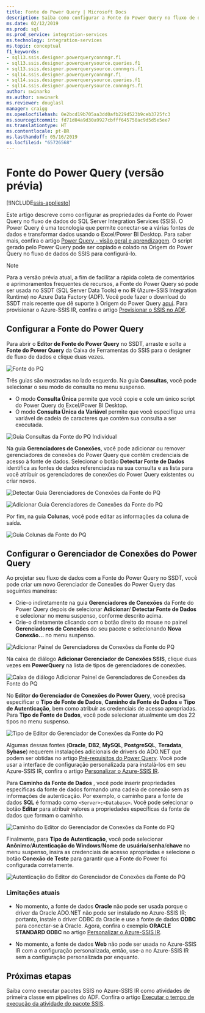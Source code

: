 ```yaml
---
title: Fonte do Power Query | Microsoft Docs
description: Saiba como configurar a Fonte do Power Query no fluxo de dados do SQL Server Integration Services
ms.date: 02/12/2019
ms.prod: sql
ms.prod_service: integration-services
ms.technology: integration-services
ms.topic: conceptual
f1_keywords:
- sql13.ssis.designer.powerqueryconnmgr.f1
- sql13.ssis.designer.powerquerysource.queries.f1
- sql13.ssis.designer.powerquerysource.connmgrs.f1
- sql14.ssis.designer.powerqueryconnmgr.f1
- sql14.ssis.designer.powerquerysource.queries.f1
- sql14.ssis.designer.powerquerysource.connmgrs.f1
author: swinarko
ms.author: sawinark
ms.reviewer: douglasl
manager: craigg
ms.openlocfilehash: 0e2bcd19b705aa3dd0afb229d523b9ceb3725fc3
ms.sourcegitcommit: fd71d04a9d30a9927cbfff645750ac9d5d5e5ee7
ms.translationtype: HT
ms.contentlocale: pt-BR
ms.lasthandoff: 05/16/2019
ms.locfileid: "65726568"
---
```

# <a name="power-query-source-preview"></a>Fonte do Power Query (versão prévia)

[!INCLUDE[ssis-appliesto](../../includes/ssis-appliesto-ssvrpluslinux-asdb-asdw-xxx.md)]



Este artigo descreve como configurar as propriedades da Fonte do Power Query no fluxo de dados do SQL Server Integration Services (SSIS). O Power Query é uma tecnologia que permite conectar-se a várias fontes de dados e transformar dados usando o Excel/Power BI Desktop. Para saber mais, confira o artigo [Power Query - visão geral e aprendizagem](https://support.office.com/article/power-query-overview-and-learning-ed614c81-4b00-4291-bd3a-55d80767f81d). O script gerado pelo Power Query pode ser copiado e colado na Origem do Power Query no fluxo de dados do SSIS para configurá-lo.
  
> [!NOTE]
> Para a versão prévia atual, a fim de facilitar a rápida coleta de comentários e aprimoramentos frequentes de recursos, a Fonte do Power Query só pode ser usada no SSDT (SQL Server Data Tools) e no IR (Azure-SSIS Integration Runtime) no Azure Data Factory (ADF). Você pode fazer o download do SSDT mais recente que dê suporte à Origem do Power Query [aqui](https://docs.microsoft.com/sql/ssdt/download-sql-server-data-tools-ssdt?view=sql-server-2017). Para provisionar o Azure-SSIS IR, confira o artigo [Provisionar o SSIS no ADF](https://docs.microsoft.com/azure/data-factory/tutorial-deploy-ssis-packages-azure).

## <a name="configure-the-power-query-source"></a>Configurar a Fonte do Power Query

Para abrir o **Editor de Fonte do Power Query** no SSDT, arraste e solte a **Fonte do Power Query** da Caixa de Ferramentas do SSIS para o designer de fluxo de dados e clique duas vezes.  

![Fonte do PQ](media/power-query-source/pq-source.png)

Três guias são mostradas no lado esquerdo. Na guia **Consultas**, você pode selecionar o seu modo de consulta no menu suspenso.
-   O modo **Consulta Única** permite que você copie e cole um único script do Power Query do Excel/Power BI Desktop.
-   O modo **Consulta Única da Variável** permite que você especifique uma variável de cadeia de caracteres que contém sua consulta a ser executada.

![Guia Consultas da Fonte do PQ Individual](media/power-query-source/pq-source-queries-tab-single.png)

Na guia **Gerenciadores de Conexões**, você pode adicionar ou remover gerenciadores de conexões do Power Query que contêm credenciais de acesso à fonte de dados. Selecionar o botão **Detectar Fonte de Dados** identifica as fontes de dados referenciadas na sua consulta e as lista para você atribuir os gerenciadores de conexões do Power Query existentes ou criar novos.

![Detectar Guia Gerenciadores de Conexões da Fonte do PQ](media/power-query-source/pq-source-connection-managers-tab-detect.png)

![Adicionar Guia Gerenciadores de Conexões da Fonte do PQ](media/power-query-source/pq-source-connection-managers-tab-add.png)

Por fim, na guia **Colunas**, você pode editar as informações da coluna de saída.

![Guia Colunas da Fonte do PQ](media/power-query-source/pq-source-columns-tab.png)

## <a name="configure-the-power-query-connection-manager"></a>Configurar o Gerenciador de Conexões do Power Query

Ao projetar seu fluxo de dados com a Fonte do Power Query no SSDT, você pode criar um novo Gerenciador de Conexões do Power Query das seguintes maneiras:
- Crie-o indiretamente na guia **Gerenciadores de Conexões** da Fonte do Power Query depois de selecionar **Adicionar**/ **Detectar Fonte de Dados** e selecionar **<New connection...>** no menu suspenso, conforme descrito acima.
- Crie-o diretamente clicando com o botão direito do mouse no painel **Gerenciadores de Conexões** do seu pacote e selecionando **Nova Conexão...**  no menu suspenso.

![Adicionar Painel de Gerenciadores de Conexões da Fonte do PQ](media/power-query-source/pq-source-connection-managers-panel-add.png)

Na caixa de diálogo **Adicionar Gerenciador de Conexões SSIS**, clique duas vezes em **PowerQuery** na lista de tipos de gerenciadores de conexões.

![Caixa de diálogo Adicionar Painel de Gerenciadores de Conexões da Fonte do PQ](media/power-query-source/pq-source-connection-managers-panel-add-dialog.png)

No **Editor do Gerenciador de Conexões do Power Query**, você precisa especificar o **Tipo de Fonte de Dados**, **Caminho da Fonte de Dados** e **Tipo de Autenticação**, bem como atribuir as credenciais de acesso apropriadas. Para **Tipo de Fonte de Dados**, você pode selecionar atualmente um dos 22 tipos no menu suspenso.

![Tipo de Editor do Gerenciador de Conexões da Fonte do PQ](media/power-query-source/pq-source-connection-manager-editor-kind.png)

Algumas dessas fontes (**Oracle**, **DB2**, **MySQL**, **PostgreSQL**, **Teradata**, **Sybase**) requerem instalações adicionais de drivers do ADO.NET que podem ser obtidas no artigo [Pré-requisitos do Power Query](https://support.office.com/article/data-source-prerequisites-power-query-6062cf52-c764-45d0-a1c6-fbf8fc05b05a). Você pode usar a interface de configuração personalizada para instalá-los em seu Azure-SSIS IR, confira o artigo [Personalizar o Azure-SSIS IR](https://docs.microsoft.com/azure/data-factory/how-to-configure-azure-ssis-ir-custom-setup).

Para **Caminho da Fonte de Dados** , você pode inserir propriedades específicas da fonte de dados formando uma cadeia de conexão sem as informações de autenticação. Por exemplo, o caminho para a fonte de dados **SQL** é formado como `<Server>;<Database>`. Você pode selecionar o botão **Editar** para atribuir valores a propriedades específicas da fonte de dados que formam o caminho.

![Caminho do Editor do Gerenciador de Conexões da Fonte do PQ](media/power-query-source/pq-source-connection-manager-editor-path.png)

Finalmente, para **Tipo de Autenticação**, você pode selecionar **Anônimo**/**Autenticação do Windows**/**Nome de usuário/senha**/**chave** no menu suspenso, insira as credenciais de acesso apropriadas e selecione o botão **Conexão de Teste** para garantir que a Fonte do Power foi configurada corretamente.

![Autenticação do Editor do Gerenciador de Conexões da Fonte do PQ](media/power-query-source/pq-source-connection-manager-editor-authentication.png)

### <a name="current-limitations"></a>Limitações atuais

-   No momento, a fonte de dados **Oracle** não pode ser usada porque o driver da Oracle ADO.NET não pode ser instalado no Azure-SSIS IR; portanto, instale o driver ODBC da Oracle e use a fonte de dados **ODBC** para conectar-se à Oracle. Agora, confira o exemplo **ORACLE STANDARD ODBC** no artigo [Personalizar o Azure-SSIS IR](https://docs.microsoft.com/azure/data-factory/how-to-configure-azure-ssis-ir-custom-setup).

-   No momento, a fonte de dados **Web** não pode ser usada no Azure-SSIS IR com a configuração personalizada, então, use-a no Azure-SSIS IR sem a configuração personalizada por enquanto.

## <a name="next-steps"></a>Próximas etapas
Saiba como executar pacotes SSIS no Azure-SSIS IR como atividades de primeira classe em pipelines do ADF. Confira o artigo [Executar o tempo de execução da atividade do pacote SSIS](https://docs.microsoft.com/azure/data-factory/how-to-invoke-ssis-package-ssis-activity).
